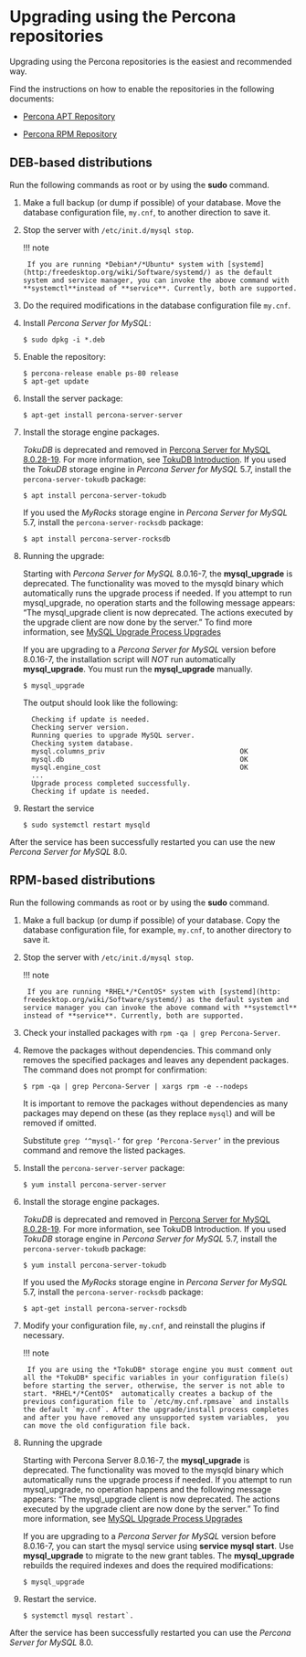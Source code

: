 # Upgrading using the Percona repositories

Upgrading using the Percona repositories is the easiest and recommended way.

Find the instructions on how to enable the repositories in the following documents:

* [Percona APT Repository](installation/apt_repo.md)

* [Percona RPM Repository](installation/yum-repo.md)


## DEB-based distributions

Run the following commands as root or by using the **sudo** command.


1. Make a full backup (or dump if possible) of your database. Move the database configuration file, `my.cnf`, to another direction to save it.


2. Stop the server with `/etc/init.d/mysql stop`.

    !!! note

        If you are running *Debian*/*Ubuntu* system with [systemd](http:/freedesktop.org/wiki/Software/systemd/) as the default system and service manager, you can invoke the above command with **systemctl**instead of **service**. Currently, both are supported.


3. Do the required modifications in the database configuration file `my.cnf`.


4. Install *Percona Server for MySQL*:

    ```shell
    $ sudo dpkg -i *.deb
    ```

5. Enable the repository:

    ```shell
    $ percona-release enable ps-80 release
    $ apt-get update
    ```

6. Install the server package:

    ```shell
    $ apt-get install percona-server-server
    ```

7. Install the storage engine packages.

    *TokuDB* is deprecated and removed in [Percona Server for MySQL 8.0.28-19](release-notes/Percona-Server-8.0.28-19.md#id3). For more information, see [TokuDB Introduction](tokudb/tokudb_intro.md). If you used the *TokuDB* storage engine in *Percona Server for MySQL* 5.7, install the `percona-server-tokudb` package:

    ```shell
    $ apt install percona-server-tokudb
    ```

    If you used the *MyRocks* storage engine in *Percona Server for MySQL* 5.7, install the `percona-server-rocksdb` package:

    ```shell
    $ apt install percona-server-rocksdb
    ```

8. Running the upgrade:

    Starting with *Percona Server for MySQL* 8.0.16-7, the **mysql_upgrade** is deprecated. The functionality was moved to the mysqld binary which automatically runs the upgrade process if needed. If you attempt to run mysql_upgrade, no operation starts and the following message appears: “The mysql_upgrade client is now deprecated. The actions executed by the upgrade client are now done by the server.” To find more information, see [MySQL Upgrade Process Upgrades](https://dev.mysql.com/doc/refman/8.0/en/upgrading-what-is-upgraded.html)

    If you are upgrading to a *Percona Server for MySQL* version before 8.0.16-7, the installation script will *NOT* run automatically **mysql_upgrade**. You must run the **mysql_upgrade** manually.

    ```shell
    $ mysql_upgrade
    ```

    The output should look like the following:

    ```text
      Checking if update is needed.
      Checking server version.
      Running queries to upgrade MySQL server.
      Checking system database.
      mysql.columns_priv                                 OK
      mysql.db                                           OK
      mysql.engine_cost                                  OK
      ...
      Upgrade process completed successfully.
      Checking if update is needed.
    ```

9. Restart the service 

    ```shell
    $ sudo systemctl restart mysqld
    ```
After the service has been successfully restarted you can use the new *Percona Server for MySQL* 8.0.

## RPM-based distributions

Run the following commands as root or by using the **sudo** command.


1. Make a full backup (or dump if possible) of your database. Copy the database configuration file, for example, `my.cnf`, to another directory to save it.


2. Stop the server with `/etc/init.d/mysql stop`.

	!!! note

        If you are running *RHEL*/*CentOS* system with [systemd](http: freedesktop.org/wiki/Software/systemd/) as the default system and service manager you can invoke the above command with **systemctl** instead of **service**. Currently, both are supported.


3. Check your installed packages with `rpm -qa | grep Percona-Server`.


4. Remove the packages without dependencies. This command only removes the specified packages and leaves any dependent packages. The command does not prompt for confirmation:

	```shell
	$ rpm -qa | grep Percona-Server | xargs rpm -e --nodeps
	```

	It is important to remove the packages without dependencies as many packages may depend on these (as they replace `mysql`) and will be removed if omitted.
	
	Substitute `grep ‘^mysql-‘` for `grep ‘Percona-Server’` in the previous command and remove the listed packages.


5. Install the `percona-server-server` package:

	```shell
	$ yum install percona-server-server
	```

6. Install the storage engine packages.

	*TokuDB* is deprecated and removed in [Percona Server for MySQL 8.0.28-19](release-notes/Percona-Server-8.0.28-19.md#id3). For more information, see TokuDB Introduction. If you used *TokuDB* storage engine in *Percona Server for MySQL* 5.7, install the `percona-server-tokudb` package:

	```shell
	$ yum install percona-server-tokudb
	```

	If you used the *MyRocks* storage engine in *Percona Server for MySQL* 5.7, install the `percona-server-rocksdb` package:

	```shell
	$ apt-get install percona-server-rocksdb
	```

7. Modify your configuration file, `my.cnf`, and reinstall the plugins if necessary.

	!!! note
	
	    If you are using the *TokuDB* storage engine you must comment out all the *TokuDB* specific variables in your configuration file(s) before starting the server, otherwise, the server is not able to start. *RHEL*/*CentOS*  automatically creates a backup of the previous configuration file to `/etc/my.cnf.rpmsave` and installs the default `my.cnf`. After the upgrade/install process completes and after you have removed any unsupported system variables,  you can move the old configuration file back.


8. Running the upgrade
	
	Starting with Percona Server 8.0.16-7, the **mysql_upgrade** is deprecated. The functionality was moved to the mysqld binary which automatically runs the upgrade process if needed. If you attempt to run mysql_upgrade, no operation happens and the following message appears: “The mysql_upgrade client is now deprecated. The actions executed by the upgrade client are now done by the server.” To find more information, see [MySQL Upgrade Process Upgrades](https://dev.mysql.com/doc/refman/8.0/en/upgrading-what-is-upgraded.html)
	
	If you are upgrading to a *Percona Server for MySQL* version before 8.0.16-7, you can start the mysql service using **service mysql start**. Use **mysql_upgrade** to migrate to the new grant tables. The **mysql_upgrade** rebuilds the required indexes and does the required modifications:
	
	```shell
	$ mysql_upgrade
	```

9. Restart the service.
	
	```shell
	$ systemctl mysql restart`.
	```
	
After the service has been successfully restarted you can use the *Percona Server for MySQL* 8.0.
